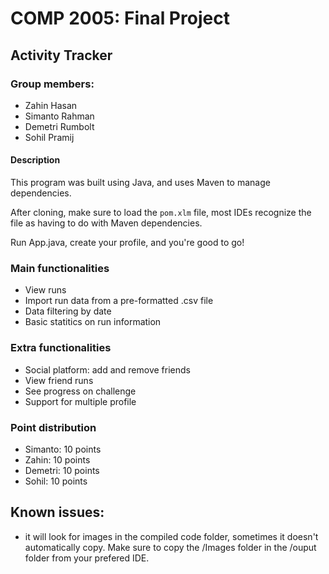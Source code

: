 # COMP 2005: Final Project

## Activity Tracker
### Group members:
- Zahin Hasan
- Simanto Rahman
- Demetri Rumbolt
- Sohil Pramij


#### Description

This program was built using Java, and uses Maven to manage dependencies. 

After cloning, make sure to load the `pom.xlm` file, most IDEs recognize the file as having to do with Maven dependencies.

Run App.java, create your profile, and you're good to go! 

### Main functionalities
- View runs
- Import run data from a pre-formatted .csv file
- Data filtering by date
- Basic statitics on run information

### Extra functionalities
- Social platform: add and remove friends
- View friend runs
- See progress on challenge
- Support for multiple profile
 


### Point distribution
- Simanto: 10 points
- Zahin: 10 points
- Demetri: 10 points
- Sohil: 10 points


## Known issues:
 - it will look for images in the compiled code folder, sometimes it doesn't automatically copy. Make sure to copy the /Images folder in the /ouput folder from your prefered IDE.
